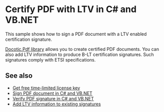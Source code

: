 # Certify PDF with LTV in C# and VB.NET

This sample shows how to sign a PDF document with a LTV enabled certification signature.

[Docotic.Pdf library](https://bitmiracle.com/pdf-library/) allows you to create certified
PDF documents. You can also add LTV information to produce B-LT certification signatures.
Such signatures comply with ETSI specifications.

## See also
* [Get free time-limited license key](https://bitmiracle.com/pdf-library/download)
* [Sign PDF document in C# and VB.NET](https://bitmiracle.com/pdf-library/signatures/sign)
* [Verify PDF signature in C# and VB.NET](https://bitmiracle.com/pdf-library/signatures/verify)
* [Add LTV information to existing signatures](/Samples/Digital%20signatures/AddLtvInfoToSignatures)